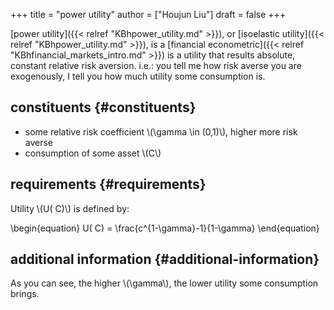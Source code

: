 +++
title = "power utility"
author = ["Houjun Liu"]
draft = false
+++

[power utility]({{< relref "KBhpower_utility.md" >}}), or [isoelastic utility]({{< relref "KBhpower_utility.md" >}}), is a [financial econometric]({{< relref "KBhfinancial_markets_intro.md" >}}) is a utility that results absolute, constant relative risk aversion. i.e.: you tell me how risk averse you are exogenously, I tell you how much utility some consumption is.


## constituents {#constituents}

-   some relative risk coefficient \\(\gamma \in (0,1)\\), higher more risk averse
-   consumption of some asset \\(C\\)


## requirements {#requirements}

Utility \\(U( C)\\) is defined by:

\begin{equation}
U( C) = \frac{c^{1-\gamma}-1}{1-\gamma}
\end{equation}


## additional information {#additional-information}

As you can see, the higher \\(\gamma\\), the lower utility some consumption brings.
